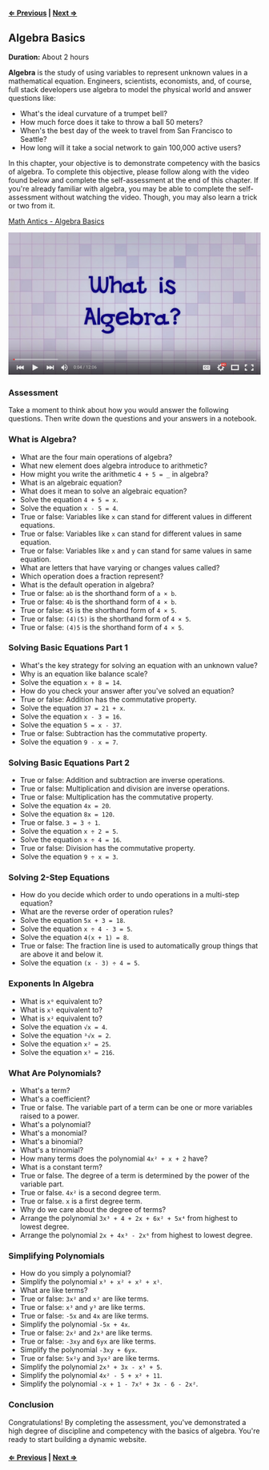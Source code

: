 #### [⇐ Previous](06_html_css.md) | [Next ⇒](08_javascript.md)

## Algebra Basics

**Duration:** About 2 hours

**Algebra** is the study of using variables to represent unknown values in a mathematical equation. Engineers, scientists, economists, and, of course, full stack developers use algebra to model the physical world and answer questions like:

- What's the ideal curvature of a trumpet bell?
- How much force does it take to throw a ball 50 meters?
- When's the best day of the week to travel from San Francisco to Seattle?
- How long will it take a social network to gain 100,000 active users?

In this chapter, your objective is to demonstrate competency with the basics of algebra. To complete this objective, please follow along with the video found below and complete the self-assessment at the end of this chapter. If you're already familiar with algebra, you may be able to complete the self-assessment without watching the video. Though, you may also learn a trick or two from it.

[Math Antics - Algebra Basics][math-antics]

[![](images/algebra.png)][math-antics]

### Assessment

Take a moment to think about how you would answer the following questions. Then write down the questions and your answers in a notebook.

### What is Algebra?

- What are the four main operations of algebra?
- What new element does algebra introduce to arithmetic?
- How might you write the arithmetic `4 + 5 = _` in algebra?
- What is an algebraic equation?
- What does it mean to solve an algebraic equation?
- Solve the equation `4 + 5 = x`.
- Solve the equation `x - 5 = 4`.
- True or false: Variables like `x` can stand for different values in different equations.
- True or false: Variables like `x` can stand for different values in same equation.
- True or false: Variables like `x` and `y` can stand for same values in same equation.
- What are letters that have varying or changes values called?
- Which operation does a fraction represent?
- What is the default operation in algebra?
- True or false: `ab` is the shorthand form of `a × b`.
- True or false: `4b` is the shorthand form of `4 × b`.
- True or false: `45` is the shorthand form of `4 × 5`.
- True or false: `(4)(5)` is the shorthand form of `4 × 5`.
- True or false: `(4)5` is the shorthand form of `4 × 5`.

### Solving Basic Equations Part 1

- What's the key strategy for solving an equation with an unknown value?
- Why is an equation like balance scale?
- Solve the equation `x + 8 = 14`.
- How do you check your answer after you've solved an equation?
- True or false: Addition has the commutative property.
- Solve the equation `37 = 21 + x`.
- Solve the equation `x - 3 = 16`.
- Solve the equation `5 = x - 37`.
- True or false: Subtraction has the commutative property.
- Solve the equation `9 - x = 7`.

### Solving Basic Equations Part 2

- True or false: Addition and subtraction are inverse operations.
- True or false: Multiplication and division are inverse operations.
- True or false: Multiplication has the commutative property.
- Solve the equation `4x = 20`.
- Solve the equation `8x = 120`.
- True or false. `3 = 3 ÷ 1`.
- Solve the equation `x ÷ 2 = 5`.
- Solve the equation `x ÷ 4 = 16`.
- True or false: Division has the commutative property.
- Solve the equation `9 ÷ x = 3`.

### Solving 2-Step Equations

- How do you decide which order to undo operations in a multi-step equation?
- What are the reverse order of operation rules?
- Solve the equation `5x + 3 = 18`.
- Solve the equation `x ÷ 4 - 3 = 5`.
- Solve the equation `4(x + 1) = 8`.
- True or false: The fraction line is used to automatically group things that are above it and below it.
- Solve the equation `(x - 3) ÷ 4 = 5`.

### Exponents In Algebra

- What is `x⁰` equivalent to?
- What is `x¹` equivalent to?
- What is `x²` equivalent to?
- Solve the equation `√x = 4`.
- Solve the equation `³√x = 2`.
- Solve the equation `x² = 25`.
- Solve the equation `x³ = 216`.

### What Are Polynomials?

- What's a term?
- What's a coefficient?
- True or false. The variable part of a term can be one or more variables raised to a power.
- What's a polynomial?
- What's a monomial?
- What's a binomial?
- What's a trinomial?
- How many terms does the polynomial `4x² + x + 2` have?
- What is a constant term?
- True or false. The degree of a term is determined by the power of the variable part.
- True or false. `4x²` is a second degree term.
- True or false. `x` is a first degree term.
- Why do we care about the degree of terms?
- Arrange the polynomial `3x³ + 4 + 2x + 6x² + 5x⁴` from highest to lowest degree.
- Arrange the polynomial `2x + 4x³ - 2x⁶` from highest to lowest degree.

### Simplifying Polynomials

- How do you simply a polynomial?
- Simplify the polynomial `x³ + x² + x² + x¹`.
- What are like terms?
- True or false: `3x²` and `x²` are like terms.
- True or false: `x³` and `y³` are like terms.
- True or false: `-5x` and `4x` are like terms.
- Simplify the polynomial `-5x + 4x`.
- True or false: `2x²` and `2x³` are like terms.
- True or false: `-3xy` and `6yx` are like terms.
- Simplify the polynomial `-3xy + 6yx`.
- True or false: `5x²y` and `3yx²` are like terms.
- Simplify the polynomial `2x³ + 3x - x³ + 5`.
- Simplify the polynomial `4x² - 5 + x² + 11`.
- Simplify the polynomial `-x + 1 - 7x² + 3x - 6 - 2x²`.

### Conclusion

Congratulations! By completing the assessment, you've demonstrated a high degree of discipline and competency with the basics of algebra. You're ready to start building a dynamic website.

#### [⇐ Previous](06_html_css.md) | [Next ⇒](08_javascript.md)

[math-antics]: https://www.youtube.com/watch?v=NybHckSEQBI&index=1&list=PLUPEBWbAHUszT_GebJK23JHdd_Bss1N-G

